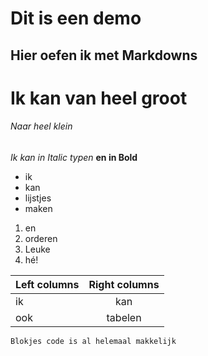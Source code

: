 # Dit is een demo
## Hier oefen ik met Markdowns 

# Ik kan van heel groot
###### Naar heel klein
*Ik kan in Italic typen*
**en in Bold**

* ik 
* kan
* lijstjes
* maken

1. en
1. orderen
  1. Leuke 
  1. hé!



| Left columns  | Right columns |
| -------------------|:--------------------:|
| ik                    | kan	     |
| ook                 |tabelen             |

```
Blokjes code is al helemaal makkelijk
```



